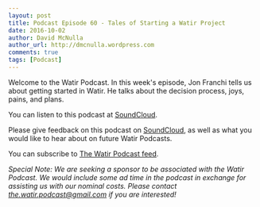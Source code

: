 ```yaml
---
layout: post
title: Podcast Episode 60 - Tales of Starting a Watir Project
date: 2016-10-02
author: David McNulla
author_url: http://dmcnulla.wordpress.com
comments: true
tags: [Podcast]
---
```


Welcome to the Watir Podcast. In this week's episode, Jon Franchi tells us about getting started in Watir. He talks about the decision process, joys, pains, and plans.

You can listen to this podcast at [SoundCloud](https://soundcloud.com/the-watir-podcast/episode60-jon-franchi).

<!--more-->
Please give feedback on this podcast on [SoundCloud](https://soundcloud.com/the-watir-podcast/episode60-jon-franchi), as well as what you would like to hear about on future Watir Podcasts.

You can subscribe to [The Watir Podcast feed](http://feeds.soundcloud.com/users/soundcloud:users:248873479/sounds.rss).

*Special Note: We are seeking a sponsor to be associated with the Watir Podcast. We would include some ad time in the podcast in exchange for assisting us with our nominal costs. Please contact the.watir.podcast@gmail.com if you are interested!*

